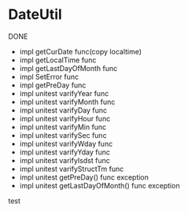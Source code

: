 # DateUtil

DONE 
  - impl getCurDate func(copy localtime)
  - impl getLocalTime func
  - impl getLastDayOfMonth func 
  - impl SetError func
  - impl getPreDay func 
  - impl unitest varifyYear func 
  - impl unitest varifyMonth func 
  - impl unitest varifyDay func 
  - impl unitest varifyHour func 
  - impl unitest varifyMin func 
  - impl unitest varifySec func 
  - impl unitest varifyWday func 
  - impl unitest varifyYday func 
  - impl unitest varifyIsdst func 
  - impl unitest varifyStructTm func 
  - impl unitest getPreDay() func exception
  - impl unitest getLastDayOfMonth() func exception
  
  test